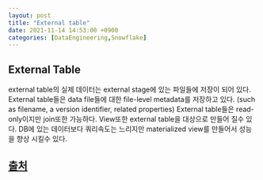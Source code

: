 ```yaml
---
layout: post
title: "External table"
date: 2021-11-14 14:53:00 +0900
categories: [DataEngineering,Snowflake]
---
```


## External Table
external table의 실제 데이터는 external stage에 있는 파일들에 저장이 되어 있다. External table들은 data file들에 대한 file-level metadata를 저장하고 있다. (such as filename, a version identifier, related properties) External table들은 read-only이지만 join또한 가능하다. View또한 external table을 대상으로 만들어 질수 있다. DB에 있는 데이터보다 쿼리속도는 느리지만 materialized view를 만들어서 성능을 향상 시킬수 있다. 

## [출처](https://docs.snowflake.com/en/user-guide/tables-external-intro.html)